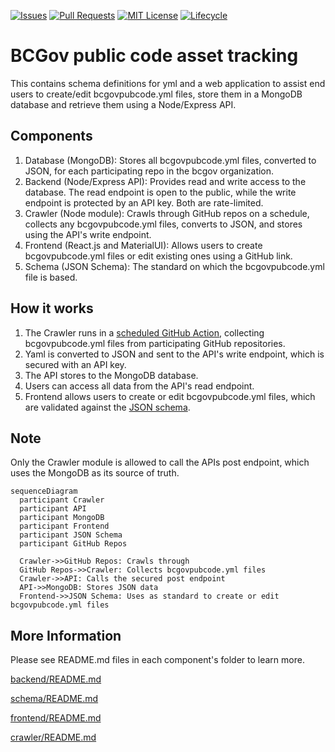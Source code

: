<!-- PROJECT SHIELDS -->


[![Issues](https://img.shields.io/github/issues/bcgov/public-code)](/../../issues)
[![Pull Requests](https://img.shields.io/github/issues-pr/bcgov/public-code)](/../../pulls)
[![MIT License](https://img.shields.io/github/license/bcgov/public-code.svg)](/LICENSE.md)
[![Lifecycle](https://img.shields.io/badge/Lifecycle-Experimental-339999)](https://github.com/bcgov/repomountie/blob/master/doc/lifecycle-badges.md)


# BCGov public code asset tracking

This contains schema definitions for yml and a web application to assist end users to create/edit bcgovpubcode.yml files, store them in a MongoDB database and retrieve them using a Node/Express API.

## Components

1. Database (MongoDB): Stores all bcgovpubcode.yml files, converted to JSON, for each participating repo in the bcgov organization.
2. Backend (Node/Express API): Provides read and write access to the database. The read endpoint is open to the public, while the write endpoint is protected by an API key. Both are rate-limited.
3. Crawler (Node module): Crawls through GitHub repos on a schedule, collects any bcgovpubcode.yml files, converts to JSON, and stores using the API's write endpoint.
4. Frontend (React.js and MaterialUI): Allows users to create bcgovpubcode.yml files or edit existing ones using a GitHub link.
5. Schema (JSON Schema): The standard on which the bcgovpubcode.yml file is based.

## How it works

1. The Crawler runs in a [scheduled GitHub Action](.github/workflows/pubcode-crawler-on-scheduler.yml), collecting bcgovpubcode.yml files from participating GitHub repositories.
2. Yaml is converted to JSON and sent to the API's write endpoint, which is secured with an API key.
3. The API stores to the MongoDB database.
4. Users can access all data from the API's read endpoint.
5. Frontend allows users to create or edit bcgovpubcode.yml files, which are validated against the [JSON schema](schema/bcgovpubcode.json).

## Note

Only the Crawler module is allowed to call the APIs post endpoint, which uses the MongoDB as its source of truth.

```mermaid
sequenceDiagram
  participant Crawler
  participant API
  participant MongoDB
  participant Frontend
  participant JSON Schema
  participant GitHub Repos

  Crawler->>GitHub Repos: Crawls through
  GitHub Repos->>Crawler: Collects bcgovpubcode.yml files
  Crawler->>API: Calls the secured post endpoint
  API->>MongoDB: Stores JSON data
  Frontend->>JSON Schema: Uses as standard to create or edit bcgovpubcode.yml files
```

## More Information

Please see README.md files in each component's folder to learn more.

[backend/README.md](backend/README.md)

[schema/README.md](schema/README.md)

[frontend/README.md](frontend/README.md)

[crawler/README.md](crawler/README.md)
